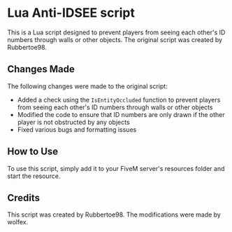 # Lua Anti-IDSEE script

This is a Lua script designed to prevent players from seeing each other's ID numbers through walls or other objects. The original script was created by Rubbertoe98.

## Changes Made

The following changes were made to the original script:

- Added a check using the `IsEntityOccluded` function to prevent players from seeing each other's ID numbers through walls or other objects
- Modified the code to ensure that ID numbers are only drawn if the other player is not obstructed by any objects
- Fixed various bugs and formatting issues

## How to Use

To use this script, simply add it to your FiveM server's resources folder and start the resource.

## Credits

This script was created by Rubbertoe98. The modifications were made by wolfex.
